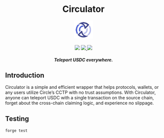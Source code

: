 <div align="center">
  <h1 > Circulator </h1>
  
  <img height=60 src="img/logo.png"/>
  <br/>
  <br/>
  <a href="https://github.com/foundry-rs/foundry"><img src="https://img.shields.io/static/v1?label=foundry-rs&message=foundry&color=blue&logo=github"/></a>
  <!-- <a href=https://github.com/CirculatorLab/contracts/actions/workflows/Slither.yml""><img src="https://github.com/antoncoding/grappa/actions/workflows/Slither.yml/badge.svg?branch=master" > </a> -->
  <a href=https://github.com/CirculatorLab/contracts/actions/workflows/CI.yml""><img src="https://github.com/CirculatorLab/contracts/actions/workflows/CI.yml/badge.svg?branch=main"> </a>

  <a href="https://codecov.io/gh/CirculatorLab/contracts" >
<img src="https://codecov.io/gh/CirculatorLab/contracts/branch/main/graph/badge.svg?token=YA9M02PUP6"/>
</a>
  <h5 align="center"> Teleport USDC everywhere.</h5>
  
</div>

## Introduction
Circulator is a simple and efficient wrapper that helps protocols, wallets, or any users utilize Circle’s CCTP with no trust assumptions. With Circulator, anyone can teleport USDC with a single transaction on the source chain, forget about the cross-chain claiming logic, and experience no slippage.


## Testing

```
forge test
```
